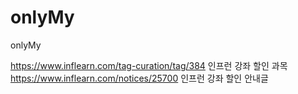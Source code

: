 # onlyMy
onlyMy

https://www.inflearn.com/tag-curation/tag/384 인프런 강좌 할인 과목
https://www.inflearn.com/notices/25700 인프런 강좌 할인 안내글
